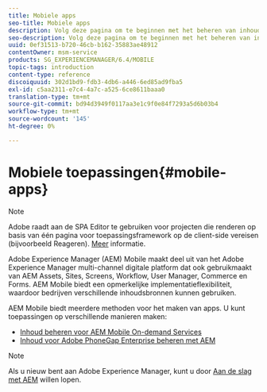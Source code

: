 ```yaml
---
title: Mobiele apps
seo-title: Mobiele apps
description: Volg deze pagina om te beginnen met het beheren van inhoud voor mobiele apps.
seo-description: Volg deze pagina om te beginnen met het beheren van inhoud voor mobiele apps.
uuid: 0ef31513-b720-46cb-b162-35883ae48912
contentOwner: msm-service
products: SG_EXPERIENCEMANAGER/6.4/MOBILE
topic-tags: introduction
content-type: reference
discoiquuid: 302d1bd9-fdb3-4db6-a446-6ed85ad9fba5
exl-id: c5aa2311-e7c4-4a7c-a525-6ce8611baaa0
translation-type: tm+mt
source-git-commit: bd94d3949f0117aa3e1c9f0e84f7293a5d6b03b4
workflow-type: tm+mt
source-wordcount: '145'
ht-degree: 0%

---
```


# Mobiele toepassingen{#mobile-apps}

>[!NOTE]
>
>Adobe raadt aan de SPA Editor te gebruiken voor projecten die renderen op basis van één pagina voor toepassingsframework op de client-side vereisen (bijvoorbeeld Reageren). [Meer](/help/sites-developing/spa-overview.md) informatie.

Adobe Experience Manager (AEM) Mobile maakt deel uit van het Adobe Experience Manager multi-channel digitale platform dat ook gebruikmaakt van AEM Assets, Sites, Screens, Workflow, User Manager, Commerce en Forms. AEM Mobile biedt een opmerkelijke implementatieflexibiliteit, waardoor bedrijven verschillende inhoudsbronnen kunnen gebruiken.

AEM Mobile biedt meerdere methoden voor het maken van apps. U kunt toepassingen op verschillende manieren maken:

* [Inhoud beheren voor AEM Mobile On-demand Services](/help/mobile/aem-mobile.md)
* [Inhoud voor Adobe PhoneGap Enterprise beheren met AEM](/help/mobile/administer-phonegap.md)

>[!NOTE]
>
>Als u nieuw bent aan Adobe Experience Manager, kunt u door [Aan de slag met AEM](/help/sites-deploying/deploy.md) willen lopen.
